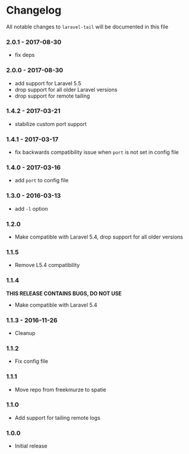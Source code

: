 # Changelog

All notable changes to `laravel-tail` will be documented in this file

### 2.0.1 - 2017-08-30

- fix deps

### 2.0.0 - 2017-08-30

- add support for Laravel 5.5
- drop support for all older Laravel versions
- drop support for remote tailing

### 1.4.2 - 2017-03-21

- stabilize custom port support

### 1.4.1 - 2017-03-17
- fix backwards compatibility issue when `port` is not set in config file

### 1.4.0 - 2017-03-16
- add `port` to config file

### 1.3.0 - 2016-03-13
- add `-l` option

### 1.2.0
- Make compatible with Laravel 5.4, drop support for all older versions

### 1.1.5
- Remove L5.4 compatibility

### 1.1.4
**THIS RELEASE CONTAINS BUGS, DO NOT USE**

- Make compatible with Laravel 5.4

### 1.1.3 - 2016-11-26
- Cleanup

### 1.1.2
- Fix config file

### 1.1.1
- Move repo from freekmurze to spatie

### 1.1.0
- Add support for tailing remote logs

### 1.0.0
- Initial release
